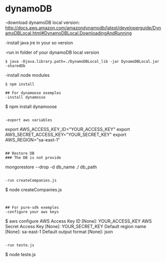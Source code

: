 # dynamoDB

-download dynamoDB local version:  
 http://docs.aws.amazon.com/amazondynamodb/latest/developerguide/DynamoDBLocal.html#DynamoDBLocal.DownloadingAndRunning

-install java jre in your so version

-run in folder of your dynamoDB local version
```
$ java -Djava.library.path=./DynamoDBLocal_lib -jar DynamoDBLocal.jar -sharedDb
```

-install node modules
```
$ npm install

## For dynamoose exemples
-install dynamosse
```
$ npm install dynamoose
```

-export aws variables
```
export AWS_ACCESS_KEY_ID="YOUR_ACCESS_KEY"
export AWS_SECRET_ACCESS_KEY="YOUR_SECRET_KEY"
export AWS_REGION="sa-east-1"
```

## Restore DB
### The DB is not provide
```
mongorestore --drop -d db_name ./ db_path
```

-run createCompanies.js
```
$ node createCompanies.js
```


## For pure-sdk exemples
-configure your aws keys
```
$ aws configure
AWS Access Key ID [None]: YOUR_ACCESS_KEY
AWS Secret Access Key [None]: YOUR_SECRET_KEY
Default region name [None]: sa-east-1
Default output format [None]: json
```

-run teste.js
```
$ node teste.js
```